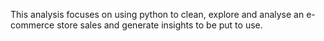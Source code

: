 This analysis focuses on using python to clean, explore and analyse an e-commerce store sales and generate insights to be put to use.
